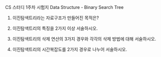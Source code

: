 CS 스터디 1주차 시험지
Data Structure - Binary Search Tree


1. 이진탐색트리라는 자료구조가 만들어진 목적은?







2. 이진탐색트리의 특징을 2가지 이상 서술하시오.









3. 이진탐색트리의 삭제 연산의 3가지 경우와 각각의 삭제 방법에 대해 서술하시오.









4. 이진탐색트리의 시간복잡도를 2가지 경우로 나누어 서술하시오.








